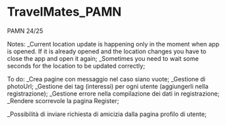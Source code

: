 # TravelMates_PAMN
 PAMN 24/25

Notes:
_Current location update is happening only in the moment when app is opened. If it is already opened and the location changes you have to close the app and open it again;
_Sometimes you need to wait some seconds for the location to be updated correctly;

To do:
_Crea pagine con messaggio nel caso siano vuote;
_Gestione di photoUrl;
_Gestione dei tag (interessi) per ogni utente (aggiungerli nella registrazione);
_Gestione errore nella compilazione dei dati in registrazione;
_Rendere scorrevole la pagina Register;

_Possibilità di inviare richiesta di amicizia dalla pagina profilo di utente;